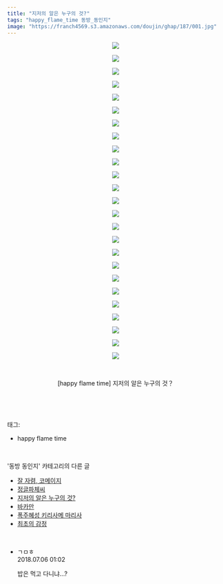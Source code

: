 ```yaml
---
title: "지저의 알은 누구의 것?"
tags: "happy_flame_time 동방_동인지"
image: "https://franch4569.s3.amazonaws.com/doujin/ghap/187/001.jpg"
---
```

<div class="article">
<p style="text-align: center; clear: none; float: none;"><img src="{{ site.imgserver2 }}/ghap/187/001.jpg"/></p>
<p style="text-align: center; clear: none; float: none;"><img src="{{ site.imgserver2 }}/ghap/187/002.jpg"/></p>
<p style="text-align: center; clear: none; float: none;"><img src="{{ site.imgserver2 }}/ghap/187/003.jpg"/></p>
<p style="text-align: center; clear: none; float: none;"><img src="{{ site.imgserver2 }}/ghap/187/004.jpg"/></p>
<p style="text-align: center; clear: none; float: none;"><img src="{{ site.imgserver2 }}/ghap/187/005.jpg"/></p>
<p style="text-align: center; clear: none; float: none;"><img src="{{ site.imgserver2 }}/ghap/187/006.jpg"/></p>
<p style="text-align: center; clear: none; float: none;"><img src="{{ site.imgserver2 }}/ghap/187/007.jpg"/></p>
<p style="text-align: center; clear: none; float: none;"><img src="{{ site.imgserver2 }}/ghap/187/008.jpg"/></p>
<p style="text-align: center; clear: none; float: none;"><img src="{{ site.imgserver2 }}/ghap/187/009.jpg"/></p>
<p style="text-align: center; clear: none; float: none;"><img src="{{ site.imgserver2 }}/ghap/187/010.jpg"/></p>
<p style="text-align: center; clear: none; float: none;"><img src="{{ site.imgserver2 }}/ghap/187/011.jpg"/></p>
<p style="text-align: center; clear: none; float: none;"><img src="{{ site.imgserver2 }}/ghap/187/012.jpg"/></p>
<p style="text-align: center; clear: none; float: none;"><img src="{{ site.imgserver2 }}/ghap/187/013.jpg"/></p>
<p style="text-align: center; clear: none; float: none;"><img src="{{ site.imgserver2 }}/ghap/187/014.jpg"/></p>
<p style="text-align: center; clear: none; float: none;"><img src="{{ site.imgserver2 }}/ghap/187/015.jpg"/></p>
<p style="text-align: center; clear: none; float: none;"><img src="{{ site.imgserver2 }}/ghap/187/016.jpg"/></p>
<p style="text-align: center; clear: none; float: none;"><img src="{{ site.imgserver2 }}/ghap/187/017.jpg"/></p>
<p style="text-align: center; clear: none; float: none;"><img src="{{ site.imgserver2 }}/ghap/187/018.jpg"/></p>
<p style="text-align: center; clear: none; float: none;"><img src="{{ site.imgserver2 }}/ghap/187/019.jpg"/></p>
<p style="text-align: center; clear: none; float: none;"><img src="{{ site.imgserver2 }}/ghap/187/020.jpg"/></p>
<p style="text-align: center; clear: none; float: none;"><img src="{{ site.imgserver2 }}/ghap/187/021.jpg"/></p>
<p style="text-align: center; clear: none; float: none;"><img src="{{ site.imgserver2 }}/ghap/187/022.jpg"/></p>
<p style="text-align: center; clear: none; float: none;"><img src="{{ site.imgserver2 }}/ghap/187/023.jpg"/></p>
<p style="text-align: center; clear: none; float: none;"><img src="{{ site.imgserver2 }}/ghap/187/024.jpg"/></p>
<p style="text-align: center; clear: none; float: none;"><img src="{{ site.imgserver2 }}/ghap/187/025.jpg"/></p>
<p style="text-align: center; clear: none; float: none;"><br/></p>
<p style="text-align: center; clear: none; float: none;">[happy flame time] 지저의 알은 누구의 것？</p>
<p><br/></p>
</div><br/>
<div class="tagTrail">
<p>태그: </p>
<ul>
<li>happy flame time</li>
</ul>
</div><br/>
<div class="another">
<p>'동방 동인지' 카테고리의 다른 글</p>
<ul>
<li><a href="/ghap_189">잘 자렴, 코메이지</a></li>
<li><a href="/ghap_188">정글파체씨</a></li>
<li><a href="/ghap_187">지저의 알은 누구의 것?</a></li>
<li><a href="/ghap_186">바카만</a></li>
<li><a href="/ghap_185">폭주혜성 키리사메 마리사</a></li>
<li><a href="/ghap_184">최초의 감정</a></li>
</ul>
</div><br/>
<div class="cb_module cb_fluid">
<div class="cb_wrt cb_profile">
<div class="comment">
<ul>
<li class="cb_thumb_off" id="comment15281211">
<div class="cb_comment_area">
<div class="cb_info_area">
<div class="cb_section">
<span class="cb_nick_name">ㄱㅁㅎ</span>
</div>
<div class="cb_section">
<span class="cb_date">2018.07.06 01:02 </span>
</div>
</div>
<div class="cb_dsc_comment">
<p class="cb_dsc">
											밥은 먹고 다니냐...?
										</p>
</div>
</div></li>
</ul>
</div>
</div><!-- commentList close -->
</div><br/>
